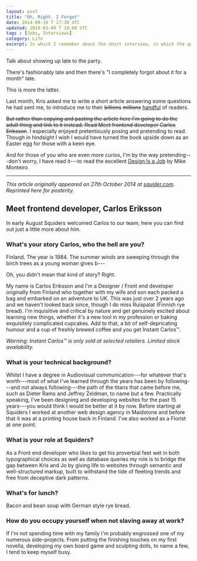 ```yaml
---
layout: post
title: "Oh, Right. I Forgot"
date: 2014-09-18 T 17:30 UTC
updated: 2019-03-09 T 18:00 UTC
tags : [Jobs, Interviews]
category: Life
excerpt: In which I remember about the short interview, in which the question "Who the hell is Carlos Eriksson?" finally gets an answer.
---
```

Talk about showing up late to the party.

There's fashionably late and then there's "I completely forgot about it for a month" late.

This is more the latter.

Last month, Kris asked me to write a short article answering some questions he had sent me, to introduce me to their <del>billions</del> <del>millions</del> <ins>handful</ins> of readers.

<del>But rather than copying and pasting the article here I'm going to do the adult thing and link to it instead. Read Meet frontend developer Carlos Eriksson</del>. I especially enjoyed pretentiously posing and pretending to read. Though in hindsight I wish I would have turned the book upside down as an Easter egg for those with a keen eye.

And for those of you who are even more curios, I'm by the way pretending---don't worry, I have read it---to read the excellent [Design Is a Job][book] by Mike Monteiro.

***

*This article originally appeared on 27th October 2014 at [squider.com][squiders]. Reprinted here for posterity.*

## Meet frontend developer, Carlos Eriksson

In early August Squiders welcomed Carlos to our team, here you can find out just a little more about him.  

### What's your story Carlos, who the hell are you?

Finland. The year is 1984. The summer winds are sweeping through the birch trees as a young woman gives b---

Oh, you didn't mean that kind of story?  Right.

My name is Carlos Eriksson and I'm a Designer / Front end developer originally from Finland who together with my wife and son each packed a bag and embarked on an adventure to UK. This was just over 2 years ago and we haven't looked back since, though I do miss Ruispalat (Finnish rye bread). I'm inquisitive and critical by nature and get genuinely excited about learning new things, whether it's a new tool in my profession or baking exquisitely complicated cupcakes. Add to that, a bit of self-depricating humour and a cup of freshly brewed coffee and you get Instant Carlos™.

*Warning: Instant Carlos™ is only sold at selected retailers. Limited stock availability.*

### What is your technical background?

Whilst I have a degree in Audiovisual communication---for whatever that's worth---most of what I've learned through the years has been by following---and not always following---the path of the titans that came before me, such as Dieter Rams and Jeffrey Zeldman, to name but a few. Practically speaking, I've been designing and developing websites for the past 15 years---you would think I would be better at it by now. Before starting at Squiders I worked at another web design agency in Maidstone and before that it was at a printing house back in Finland. I've also worked as a Florist at one point.

### What is your role at Squiders?

As a Front end developer who likes to get his proverbial feet wet in both typographical choices as well as database queries my role is to bridge the gap between Kris and Jo by giving life to websites through semantic and well-structured markup, built to withstand the tide of fleeting trends and free from deceptive dark patterns.

### What's for lunch?

Bacon and bean soup with German style rye bread.

### How do you occupy yourself when not slaving away at work?

If I'm not spending time with my family I'm probably engrossed one of my numerous side-projects. From putting the finishing touches on my first novella, developing my own board game and sculpting dolls, to name a few, I tend to keep myself busy.

[book]: http://www.abookapart.com/products/design-is-a-job
[squiders]: http://squiders.com
